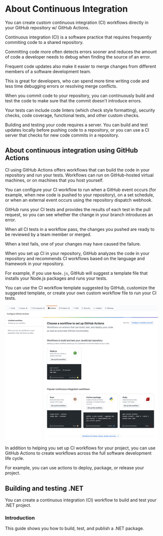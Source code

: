 # About Continuous Integration

You can create custom continuous integration (CI) workflows directly in your GitHub repository w/ GitHub Actions.

Continuous integration (CI) is a software practice that requires frequently commiting code to a shared repository.

Committing code more often detects errors sooner and reduces the amount of code a developer needs to debug when finding the source of an error.

Frequent code updates also make it easier to merge changes from different members of a software development team.

This is great for developers, who can spend more time writing code and less time debugging errors or resolving merge conflicts.

When you commit code to your repository, you can continuously build and test the code to make sure that the commit doesn't introduce errors.

Your tests can include code linters (which check style formatting), security checks, code coverage, functional tests, and other custom checks.

Building and testing your code requires a server. You can build and test updates locally before pushing code to a repository, or you can use a CI server that checks for new code commits in a repository.

## About continuous integration using GitHub Actions

CI using GitHub Actions offers workflows that can build the code in your repository and run your tests. Workflows can run on GitHub-hosted virtual machines, or on machines that you host yourself.

You can configure your CI workflow to run when a GitHub event occurs (for example, when new code is pushed to your repository), on a set schedule, or when an external event occurs using the repository dispatch webhook.

GitHub runs your CI tests and provides the results of each test in the pull request, so you can see whether the change in your branch introduces an error.

When all CI tests in a workflow pass, the changes you pushed are ready to be reviewed by a team member or merged.

When a test fails, one of your changes may have caused the failure.

When you set up CI in your repository, GitHub analyzes the code in your repository and recommends CI workflows based on the language and framework in your repository.

For example, if you use `Node.js`, GitHub will suggest a template file that installs your Node.js packages and runs your tests.

You can use the CI workflow template suggested by GitHub, customize the suggested template, or create your own custom workflow file to run your CI tests.

![](../img/ci-with-actions-template-picker.png)

In addition to helping you set up CI workflows for your project, you can use GitHub Actions to create workflows across the full software development life cycle.

For example, you can use actions to deploy, package, or release your project.

## Building and testing .NET

You can create a continuous integration (CI) workflow to build and test your .NET project.

### Introduction

This guide shows you how to build, test, and publish a .NET package.


